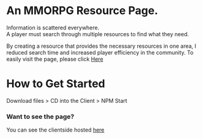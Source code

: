 # An MMORPG Resource Page.

Information is scattered everywhere.\
A player must search through multiple resources to find what they need.

By creating a resource that provides the necessary resources in one area, I reduced search time and increased player efficiency in the community.
To easily visit the page, please click [Here](https://nguyenvbrc.github.io/OmokPlace/)

# How to Get Started
Download files > CD into the Client > NPM Start

### Want to see the page?
You can see the clientside hosted [here](https://nguyenvbrc.github.io/OmokPlace/)
